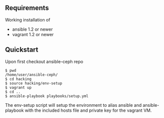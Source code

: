 ## Requirements

Working installation of 

* ansible 1.2 or newer
* vagrant 1.2 or newer

## Quickstart

Upon first checkout ansible-ceph repo

    $ pwd
    /home/user/ansible-ceph/
    $ cd hacking
    $ source hacking/env-setup
    $ vagrant up
    $ cd ..
    $ ansible-playbook playbooks/setup.yml
    
The env-setup script will setup the environment to alias ansible and
ansible-playbook with the included hosts file and private key for the vagrant
VM.
